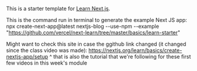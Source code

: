 This is a starter template for [Learn Next.js](https://nextjs.org/learn).

This is the command run in terminal to generate the example Next JS app:
    npx create-next-app@latest nextjs-blog --use-npm --example "https://github.com/vercel/next-learn/tree/master/basics/learn-starter"

Might want to check this site in case the ggithub link changed (it changed since the class video was made):
    https://nextjs.org/learn/basics/create-nextjs-app/setup
^ that is also the tutorial that we're following for these first few videos in this week's module